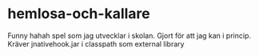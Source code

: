 # hemlosa-och-kallare

Funny hahah spel som jag utvecklar i skolan. Gjort för att jag kan i princip. 
Kräver jnativehook.jar i classpath som external library
